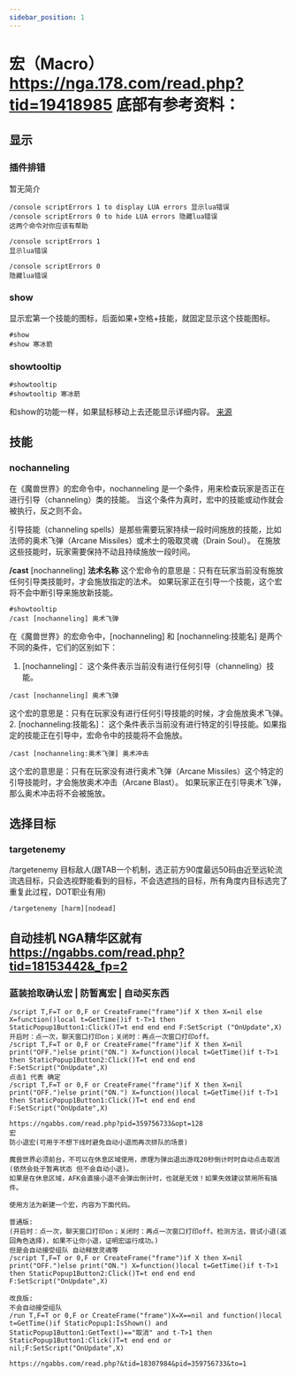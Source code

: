 ```yaml
---
sidebar_position: 1
---
```


# 宏（Macro） https://nga.178.com/read.php?tid=19418985 底部有参考资料：

## 显示
### 插件排错
暂无简介
```wowmacro
/console scriptErrors 1 to display LUA errors 显示lua错误
/console scriptErrors 0 to hide LUA errors 隐藏lua错误
这两个命令对你应该有帮助

/console scriptErrors 1
显示lua错误

/console scriptErrors 0
隐藏lua错误
```
### show
显示宏第一个技能的图标，后面如果+空格+技能，就固定显示这个技能图标。
```wowmacro
#show
#show 寒冰箭
```
### showtooltip
```wowmacro
#showtooltip
#showtooltip 寒冰箭
```
和show的功能一样，如果鼠标移动上去还能显示详细内容。
[来源](https://ngabbs.com/read.php?tid=23847500&page=1&rand=403)

## 技能
### nochanneling
在《魔兽世界》的宏命令中，nochanneling 是一个条件，用来检查玩家是否正在进行引导（channeling）类的技能。
当这个条件为真时，宏中的技能或动作就会被执行，反之则不会。

引导技能（channeling spells）是那些需要玩家持续一段时间施放的技能，比如法师的奥术飞弹（Arcane Missiles）或术士的吸取灵魂（Drain Soul）。
在施放这些技能时，玩家需要保持不动且持续施放一段时间。

**/cast** [nochanneling] **法术名称** 这个宏命令的意思是：只有在玩家当前没有施放任何引导类技能时，才会施放指定的法术。
如果玩家正在引导一个技能，这个宏将不会中断引导来施放新技能。
```wowmacro
#showtooltip
/cast [nochanneling] 奥术飞弹
```

在《魔兽世界》的宏命令中，[nochanneling] 和 [nochanneling:技能名] 是两个不同的条件，它们的区别如下：
1. [nochanneling]：
这个条件表示当前没有进行任何引导（channeling）技能。
```wowmacro
/cast [nochanneling] 奥术飞弹
```
这个宏的意思是：只有在玩家没有进行任何引导技能的时候，才会施放奥术飞弹。
2. [nochanneling:技能名]：
这个条件表示当前没有进行特定的引导技能。如果指定的技能正在引导中，宏命令中的技能将不会施放。
```wowmacro
/cast [nochanneling:奥术飞弹] 奥术冲击
```
这个宏的意思是：只有在玩家没有进行奥术飞弹（Arcane Missiles）这个特定的引导技能时，才会施放奥术冲击（Arcane Blast）。
如果玩家正在引导奥术飞弹，那么奥术冲击将不会被施放。

## 选择目标
### targetenemy
/targetenemy 目标敌人(跟TAB一个机制，选正前方90度最远50码由近至远轮流流选目标，只会选视野能看到的目标，不会选遮挡的目标，所有角度内目标选完了重复此过程，DOT职业有用)
```wowmacro
/targetenemy [harm][nodead]
```

## 自动挂机 NGA精华区就有 https://ngabbs.com/read.php?tid=18153442&_fp=2
### 蓝装拾取确认宏 | 防暂离宏 | 自动买东西
```wowmacro
/script T,F=T or 0,F or CreateFrame("frame")if X then X=nil else X=function()local t=GetTime()if t-T>1 then StaticPopup1Button1:Click()T=t end end end F:SetScript ("OnUpdate",X)
开启时：点一次，聊天窗口打印on；关闭时：再点一次窗口打印off。
/script T,F=T or 0,F or CreateFrame("frame")if X then X=nil print("OFF.")else print("ON.") X=function()local t=GetTime()if t-T>1 then StaticPopup1Button2:Click()T=t end end end F:SetScript("OnUpdate",X)
点击1 代表 确定
/script T,F=T or 0,F or CreateFrame("frame")if X then X=nil print("OFF.")else print("ON.") X=function()local t=GetTime()if t-T>1 then StaticPopup1Button1:Click()T=t end end end F:SetScript("OnUpdate",X)
```
```wowmacro
https://ngabbs.com/read.php?pid=359756733&opt=128
宏
防小退宏(可用于不想下线时避免自动小退而再次排队的场景)

魔兽世界必须前台，不可以在休息区域使用，原理为弹出退出游戏20秒倒计时时自动点击取消(依然会处于暂离状态 但不会自动小退)。
如果是在休息区域，AFK会直接小退不会弹出倒计时，也就是无效！如果失效建议禁用所有插件。

使用方法为新建一个宏，内容为下面代码。

普通版:
(开启时：点一次，聊天窗口打印on；关闭时：再点一次窗口打印off。检测方法，尝试小退(返回角色选择)，如果不让你小退，证明宏运行成功。)
但是会自动接受组队 自动释放灵魂等
/script T,F=T or 0,F or CreateFrame("frame")if X then X=nil print("OFF.")else print("ON.") X=function()local t=GetTime()if t-T>1 then StaticPopup1Button2:Click()T=t end end end F:SetScript("OnUpdate",X)

改良版:
不会自动接受组队
/run T,F=T or 0,F or CreateFrame("frame")X=X==nil and function()local t=GetTime()if StaticPopup1:IsShown() and StaticPopup1Button1:GetText()=="取消" and t-T>1 then StaticPopup1Button1:Click()T=t end end or nil;F:SetScript("OnUpdate",X)

https://ngabbs.com/read.php?&tid=18307984&pid=359756733&to=1
```